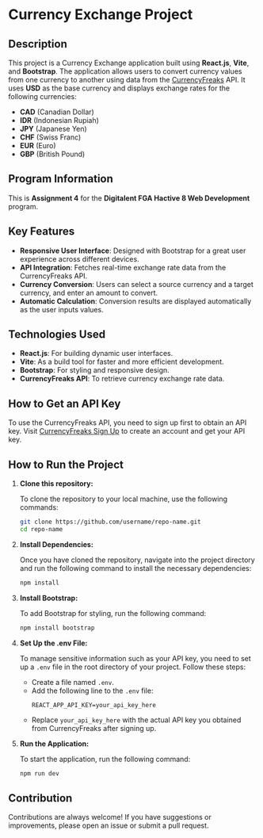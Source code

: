 # Currency Exchange Project

## Description

This project is a Currency Exchange application built using **React.js**, **Vite**, and **Bootstrap**. The application allows users to convert currency values from one currency to another using data from the [CurrencyFreaks](https://billing.currencyfreaks.com/) API. It uses **USD** as the base currency and displays exchange rates for the following currencies:

- **CAD** (Canadian Dollar)
- **IDR** (Indonesian Rupiah)
- **JPY** (Japanese Yen)
- **CHF** (Swiss Franc)
- **EUR** (Euro)
- **GBP** (British Pound)

## Program Information

This is **Assignment 4** for the **Digitalent FGA Hactive 8 Web Development** program.

## Key Features

- **Responsive User Interface**: Designed with Bootstrap for a great user experience across different devices.
- **API Integration**: Fetches real-time exchange rate data from the CurrencyFreaks API.
- **Currency Conversion**: Users can select a source currency and a target currency, and enter an amount to convert.
- **Automatic Calculation**: Conversion results are displayed automatically as the user inputs values.

## Technologies Used

- **React.js**: For building dynamic user interfaces.
- **Vite**: As a build tool for faster and more efficient development.
- **Bootstrap**: For styling and responsive design.
- **CurrencyFreaks API**: To retrieve currency exchange rate data.

## How to Get an API Key

To use the CurrencyFreaks API, you need to sign up first to obtain an API key. Visit [CurrencyFreaks Sign Up](https://billing.currencyfreaks.com/) to create an account and get your API key.

## How to Run the Project

1. **Clone this repository:**

   To clone the repository to your local machine, use the following commands:
   
   ```bash
   git clone https://github.com/username/repo-name.git
   cd repo-name
   
2. **Install Dependencies:**
   
   Once you have cloned the repository, navigate into the project directory and run the following command to install the necessary dependencies:
   
   ```bash
   npm install
   
3. **Install Bootstrap:**
   
   To add Bootstrap for styling, run the following command:
   
   ```bash
   npm install bootstrap

4. **Set Up the .env File:**
   
   To manage sensitive information such as your API key, you need to set up a `.env` file in the root directory of your project. Follow these steps:
   
   - Create a file named `.env`.
   - Add the following line to the `.env` file:
     ```plaintext
     REACT_APP_API_KEY=your_api_key_here
     ```
   - Replace `your_api_key_here` with the actual API key you obtained from CurrencyFreaks after signing up.

5. **Run the Application:**
   
   To start the application, run the following command:
   
   ```bash
   npm run dev

## Contribution

Contributions are always welcome! If you have suggestions or improvements, please open an issue or submit a pull request.
